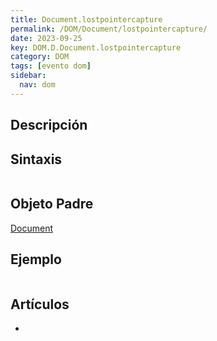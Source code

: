 ```yaml
---
title: Document.lostpointercapture
permalink: /DOM/Document/lostpointercapture/
date: 2023-09-25
key: DOM.D.Document.lostpointercapture
category: DOM
tags: [evento dom]
sidebar:
  nav: dom
---
```


## Descripción


## Sintaxis


```javascript

```


## Objeto Padre


[Document](https://www.w3api.com/DOM/Document/)


## Ejemplo


```javascript

```


## Artículos

- 
